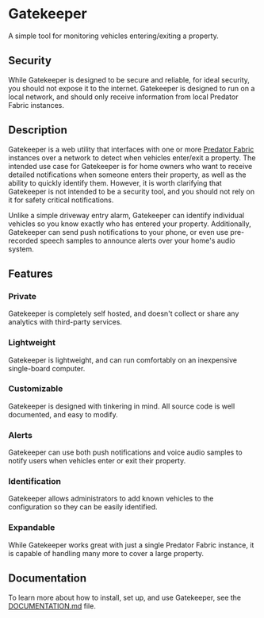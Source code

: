 # Gatekeeper 

A simple tool for monitoring vehicles entering/exiting a property.


## Security

While Gatekeeper is designed to be secure and reliable, for ideal security, you should not expose it to the internet. Gatekeeper is designed to run on a local network, and should only receive information from local Predator Fabric instances.


## Description

Gatekeeper is a web utility that interfaces with one or more [Predator Fabric](https://v0lttech.com/predatorfabric.php) instances over a network to detect when vehicles enter/exit a property. The intended use case for Gatekeeper is for home owners who want to receive detailed notifications when someone enters their property, as well as the ability to quickly identify them. However, it is worth clarifying that Gatekeeper is not intended to be a security tool, and you should not rely on it for safety critical notifications.

Unlike a simple driveway entry alarm, Gatekeeper can identify individual vehicles so you know exactly who has entered your property. Additionally, Gatekeeper can send push notifications to your phone, or even use pre-recorded speech samples to announce alerts over your home's audio system.


## Features

### Private

Gatekeeper is completely self hosted, and doesn't collect or share any analytics with third-party services.

### Lightweight

Gatekeeper is lightweight, and can run comfortably on an inexpensive single-board computer.

### Customizable

Gatekeeper is designed with tinkering in mind. All source code is well documented, and easy to modify.

### Alerts

Gatekeeper can use both push notifications and voice audio samples to notify users when vehicles enter or exit their property.

### Identification

Gatekeeper allows administrators to add known vehicles to the configuration so they can be easily identified.

### Expandable

While Gatekeeper works great with just a single Predator Fabric instance, it is capable of handling many more to cover a large property.


## Documentation

To learn more about how to install, set up, and use Gatekeeper, see the [DOCUMENTATION.md](DOCUMENTATION.md) file.
